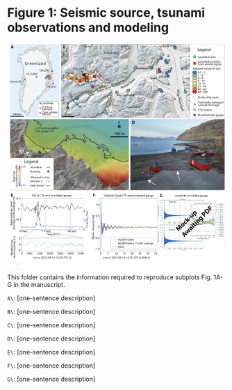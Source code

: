 # Figure 1: Seismic source, tsunami observations and modeling

![Fig1](f1.png)

This folder contains the information required to reproduce subplots Fig. 1A-G in the manuscript.

`A\`: [one-sentence description]

`B\`: [one-sentence description]

`C\`: [one-sentence description]

`D\`: [one-sentence description]

`E\`: [one-sentence description]

`F\`: [one-sentence description]

`G\`: [one-sentence description]